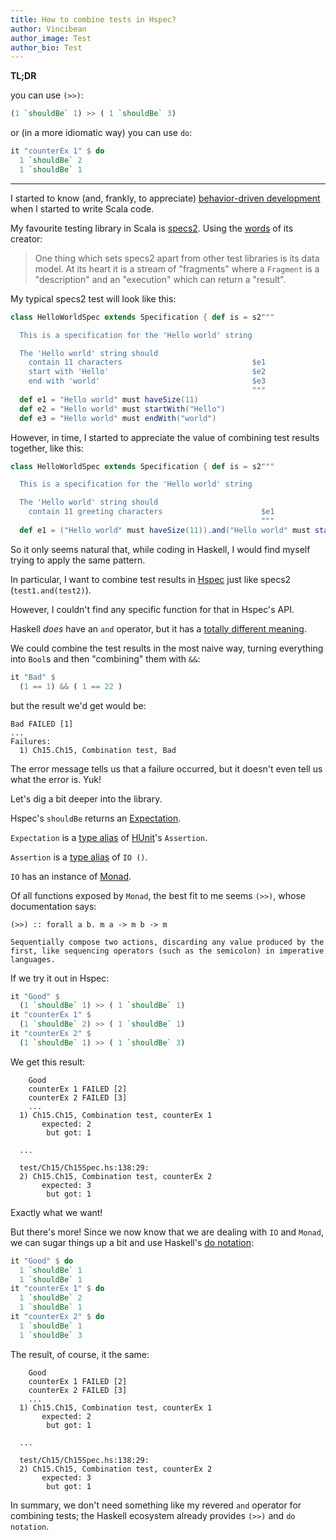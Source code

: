 ```yaml
---
title: How to combine tests in Hspec? 
author: Vincibean
author_image: Test
author_bio: Test
---
```


**TL;DR**

you can use `(>>)`:
```haskell
(1 `shouldBe` 1) >> ( 1 `shouldBe` 3)
```

or (in a more idiomatic way) you can use `do`:
```haskell
it "counterEx 1" $ do
  1 `shouldBe` 2
  1 `shouldBe` 1
```

---

I started to know (and, frankly, to appreciate) [behavior-driven development](https://en.wikipedia.org/wiki/Behavior-driven_development) when I started to write Scala code.

My favourite testing library in Scala is [specs2](https://etorreborre.github.io/specs2/). Using the [words](https://medium.com/@etorreborre_99063/becoming-reasonable-361d7f674ee0) of its creator: 
> One thing which sets specs2 apart from other test libraries is its data model. At its heart it is a stream of "fragments" where a `Fragment` is a "description" and an "execution" which can return a "result".

My typical specs2 test will look like this:
```scala
class HelloWorldSpec extends Specification { def is = s2"""

  This is a specification for the 'Hello world' string

  The 'Hello world' string should
    contain 11 characters                             $e1
    start with 'Hello'                                $e2
    end with 'world'                                  $e3
                                                      """
  def e1 = "Hello world" must haveSize(11)
  def e2 = "Hello world" must startWith("Hello")
  def e3 = "Hello world" must endWith("world")
```

However, in time, I started to appreciate the value of combining test results together, like this:
```scala
class HelloWorldSpec extends Specification { def is = s2"""

  This is a specification for the 'Hello world' string

  The 'Hello world' string should
    contain 11 greeting characters                      $e1
                                                        """
  def e1 = ("Hello world" must haveSize(11)).and("Hello world" must startWith("Hello"))
```

So it only seems natural that, while coding in Haskell, I would find myself trying to apply the same pattern. 

In particular, I want to combine test results in [Hspec](https://hspec.github.io/) just like specs2 (`test1.and(test2)`).

However, I couldn't find any specific function for that in Hspec's API.

Haskell _does_ have an `and` operator, but it has a [totally different meaning](https://hackage.haskell.org/package/base-4.14.0.0/docs/Prelude.html#v:and).

We could combine the test results in the most naive way, turning everything into `Bool`s and then "combining" them with `&&`:
```haskell
it "Bad" $ 
  (1 == 1) && ( 1 == 22 )
```
but the result we'd get would be:
```
Bad FAILED [1]
...
Failures:
  1) Ch15.Ch15, Combination test, Bad
```
The error message tells us that a failure occurred, but it doesn't even tell us what the error is. Yuk!

Let's dig a bit deeper into the library.

Hspec's `shouldBe` returns an [Expectation](https://hackage.haskell.org/package/hspec-expectations-0.8.2/docs/Test-Hspec-Expectations.html#v:shouldBe). 

`Expectation` is a [type alias](https://hackage.haskell.org/package/hspec-expectations-0.8.2/docs/Test-Hspec-Expectations.html#t:Expectation) of [HUnit](https://hackage.haskell.org/package/HUnit)'s `Assertion`.

`Assertion` is a [type alias](https://hackage.haskell.org/package/HUnit-1.5.0.0/docs/Test-HUnit-Lang.html#t:Assertion) of `IO ()`.

`IO` has an instance of [Monad](https://hackage.haskell.org/package/base-4.9.0.0/docs/Control-Monad.html#t:Monad).

Of all functions exposed by `Monad`, the best fit to me seems `(>>)`, whose documentation says:
```
(>>) :: forall a b. m a -> m b -> m

Sequentially compose two actions, discarding any value produced by the first, like sequencing operators (such as the semicolon) in imperative languages.
```
If we try it out in Hspec:
```haskell
it "Good" $ 
  (1 `shouldBe` 1) >> ( 1 `shouldBe` 1)
it "counterEx 1" $ 
  (1 `shouldBe` 2) >> ( 1 `shouldBe` 1)
it "counterEx 2" $ 
  (1 `shouldBe` 1) >> ( 1 `shouldBe` 3)
```
We get this result:
```
    Good
    counterEx 1 FAILED [2]
    counterEx 2 FAILED [3]
    ...
  1) Ch15.Ch15, Combination test, counterEx 1
       expected: 2
        but got: 1

  ...

  test/Ch15/Ch15Spec.hs:138:29: 
  2) Ch15.Ch15, Combination test, counterEx 2
       expected: 3
        but got: 1
```
Exactly what we want!

But there's more! Since we now know that we are dealing with `IO` and `Monad`, we can sugar things up a bit and use Haskell's [do notation](https://en.wikibooks.org/wiki/Haskell/do_notation):
```haskell
it "Good" $ do
  1 `shouldBe` 1
  1 `shouldBe` 1
it "counterEx 1" $ do
  1 `shouldBe` 2
  1 `shouldBe` 1
it "counterEx 2" $ do
  1 `shouldBe` 1
  1 `shouldBe` 3
```

The result, of course, it the same:
```
    Good
    counterEx 1 FAILED [2]
    counterEx 2 FAILED [3]
    ...
  1) Ch15.Ch15, Combination test, counterEx 1
       expected: 2
        but got: 1

  ...

  test/Ch15/Ch15Spec.hs:138:29: 
  2) Ch15.Ch15, Combination test, counterEx 2
       expected: 3
        but got: 1
```

In summary, we don't need something like my revered `and` operator for combining tests; the Haskell ecosystem already provides `(>>)` and `do notation`.